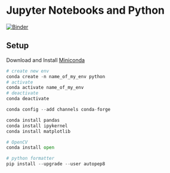 Jupyter Notebooks and Python
===================================================

[![Binder](https://mybinder.org/badge_logo.svg)](https://mybinder.org/v2/gh/MattSheehanDev/jupyter-notebooks-python/HEAD)


Setup
---------------------------------------

Download and Install [Miniconda](https://docs.conda.io/en/latest/miniconda.html)



```py
# create new env
conda create -n name_of_my_env python
# activate
conda activate name_of_my_env
# deactivate
conda deactivate
```

```py
conda config --add channels conda-forge

conda install pandas
conda install ipykernel
conda install matplotlib

# OpenCV
conda install open
```

```py
# python formatter
pip install --upgrade --user autopep8
```
